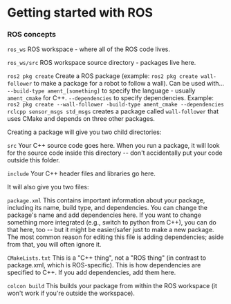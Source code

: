 # Getting started with ROS

### ROS concepts

`ros_ws`
ROS workspace - where all of the ROS code lives.

`ros_ws/src`
ROS workspace source directory - packages live here.

`ros2 pkg create`
Create a ROS package (example: `ros2 pkg create wall-follower` to make a package for a robot to follow a wall).
Can be used with...
`--build-type ament_[something]` to specify the language - usually `ament_cmake` for C++.
`--dependencies` to specify dependencies.
Example: `ros2 pkg create --wall-follower -build-type ament_cmake --dependencies rclcpp sensor_msgs std_msgs` creates a package called `wall-follower` that uses CMake and depends on three other packages.

Creating a package will give you two child directories:

`src`
Your C++ source code goes here. When you run a package, it will look for the source code inside this directory -- don't accidentally put your code outside this folder.

`include`
Your C++ header files and libraries go here.

It will also give you two files:

`package.xml`
This contains important information about your package, including its name, build type, and dependencies. You can change the package's name and add dependencies here. If you want to change something more integrated (e.g., switch to python from C++), you can do that here, too -- but it might be easier/safer just to make a new package. The most common reason for editing this file is adding dependencies; aside from that, you will often ignore it.

`CMakeLists.txt`
This is a "C++ thing", not a "ROS thing" (in contrast to package.xml, which is ROS-specific). This is how dependencies are specified to C++. If you add dependencies, add them here.

`colcon build`
This builds your package from within the ROS workspace (it won't work if you're outside the workspace).
